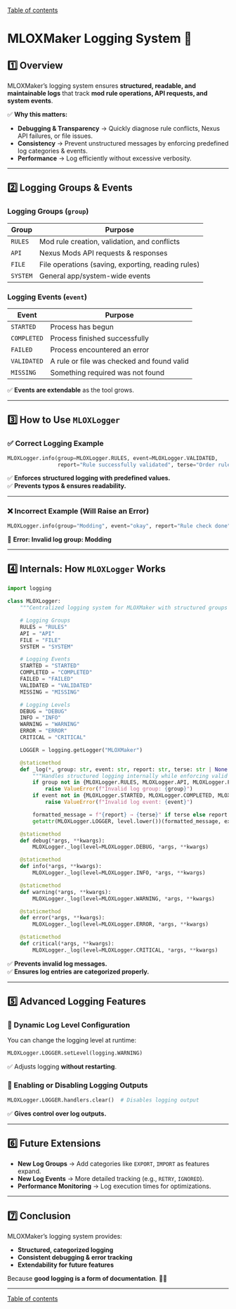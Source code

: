 
[Table of contents](index.md)


# **MLOXMaker Logging System 🚀**

## **1️⃣ Overview**
MLOXMaker’s logging system ensures **structured, readable, and maintainable logs** that track **mod rule operations, API requests, and system events**. 

✅ **Why this matters:**  
- **Debugging & Transparency** → Quickly diagnose rule conflicts, Nexus API failures, or file issues.  
- **Consistency** → Prevent unstructured messages by enforcing predefined log categories & events.  
- **Performance** → Log efficiently without excessive verbosity.  

---

## **2️⃣ Logging Groups & Events**

### **Logging Groups (`group`)**
| Group         | Purpose |
|--------------|---------|
| `RULES`      | Mod rule creation, validation, and conflicts |
| `API`        | Nexus Mods API requests & responses |
| `FILE`       | File operations (saving, exporting, reading rules) |
| `SYSTEM`     | General app/system-wide events |

### **Logging Events (`event`)**
| Event         | Purpose |
|--------------|---------|
| `STARTED`    | Process has begun |
| `COMPLETED`  | Process finished successfully |
| `FAILED`     | Process encountered an error |
| `VALIDATED`  | A rule or file was checked and found valid |
| `MISSING`    | Something required was not found |

✅ **Events are extendable** as the tool grows.

---

## **3️⃣ How to Use `MLOXLogger`**

### **✅ Correct Logging Example**
```python
MLOXLogger.info(group=MLOXLogger.RULES, event=MLOXLogger.VALIDATED, 
                report="Rule successfully validated", terse="Order rule passed checks.")
```
✅ **Enforces structured logging with predefined values.**  
✅ **Prevents typos & ensures readability.**  

---

### **❌ Incorrect Example (Will Raise an Error)**
```python
MLOXLogger.info(group="Modding", event="okay", report="Rule check done")  # ❌ Typos
```
🚨 **Error: Invalid log group: Modding**  

---

## **4️⃣ Internals: How `MLOXLogger` Works**
```python
import logging

class MLOXLogger:
    """Centralized logging system for MLOXMaker with structured groups & events."""

    # Logging Groups
    RULES = "RULES"
    API = "API"
    FILE = "FILE"
    SYSTEM = "SYSTEM"

    # Logging Events
    STARTED = "STARTED"
    COMPLETED = "COMPLETED"
    FAILED = "FAILED"
    VALIDATED = "VALIDATED"
    MISSING = "MISSING"

    # Logging Levels
    DEBUG = "DEBUG"
    INFO = "INFO"
    WARNING = "WARNING"
    ERROR = "ERROR"
    CRITICAL = "CRITICAL"

    LOGGER = logging.getLogger("MLOXMaker")

    @staticmethod
    def _log(*, group: str, event: str, report: str, terse: str | None = None, level: str = INFO):
        """Handles structured logging internally while enforcing valid groups & events."""
        if group not in {MLOXLogger.RULES, MLOXLogger.API, MLOXLogger.FILE, MLOXLogger.SYSTEM}:
            raise ValueError(f"Invalid log group: {group}")
        if event not in {MLOXLogger.STARTED, MLOXLogger.COMPLETED, MLOXLogger.FAILED, MLOXLogger.VALIDATED, MLOXLogger.MISSING}:
            raise ValueError(f"Invalid log event: {event}")

        formatted_message = f"{report} → {terse}" if terse else report
        getattr(MLOXLogger.LOGGER, level.lower())(formatted_message, extra={"tag": group, "event": event})

    @staticmethod
    def debug(*args, **kwargs):
        MLOXLogger._log(level=MLOXLogger.DEBUG, *args, **kwargs)

    @staticmethod
    def info(*args, **kwargs):
        MLOXLogger._log(level=MLOXLogger.INFO, *args, **kwargs)

    @staticmethod
    def warning(*args, **kwargs):
        MLOXLogger._log(level=MLOXLogger.WARNING, *args, **kwargs)

    @staticmethod
    def error(*args, **kwargs):
        MLOXLogger._log(level=MLOXLogger.ERROR, *args, **kwargs)

    @staticmethod
    def critical(*args, **kwargs):
        MLOXLogger._log(level=MLOXLogger.CRITICAL, *args, **kwargs)
```
✅ **Prevents invalid log messages.**  
✅ **Ensures log entries are categorized properly.**  

---

## **5️⃣ Advanced Logging Features**
### **🔹 Dynamic Log Level Configuration**
You can change the logging level at runtime:
```python
MLOXLogger.LOGGER.setLevel(logging.WARNING)
```
✅ Adjusts logging **without restarting**.  

### **🔹 Enabling or Disabling Logging Outputs**
```python
MLOXLogger.LOGGER.handlers.clear()  # Disables logging output
```
✅ **Gives control over log outputs.**  

---

## **6️⃣ Future Extensions**
- **New Log Groups** → Add categories like `EXPORT`, `IMPORT` as features expand.  
- **New Log Events** → More detailed tracking (e.g., `RETRY`, `IGNORED`).  
- **Performance Monitoring** → Log execution times for optimizations.  

---

## **7️⃣ Conclusion**
MLOXMaker’s logging system provides:
- **Structured, categorized logging**
- **Consistent debugging & error tracking**
- **Extendability for future features**

Because **good logging is a form of documentation**. 🚀🔥  

---

[Table of contents](index.md)
